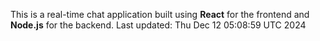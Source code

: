 This is a real-time chat application built using **React** for the frontend and **Node.js** for the backend.
Last updated: Thu Dec 12 05:08:59 UTC 2024
